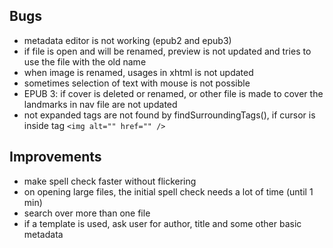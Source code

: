 ## Bugs 
- metadata editor is not working (epub2 and epub3)
- if file is open and will be renamed, preview is not updated and tries to use the file with the old name
- when image is renamed, usages in xhtml is not updated
- sometimes selection of text with mouse is not possible
- EPUB 3: if cover is deleted or renamed, or other file is made to cover the landmarks in nav file are not updated
- not expanded tags are not found by findSurroundingTags(), if cursor is inside tag `<img alt="" href="" /> `

## Improvements
- make spell check faster without flickering
- on opening large files, the initial spell check needs a lot of time (until 1 min) 
- search over more than one file
- if a template is used, ask user for author, title and some other basic metadata